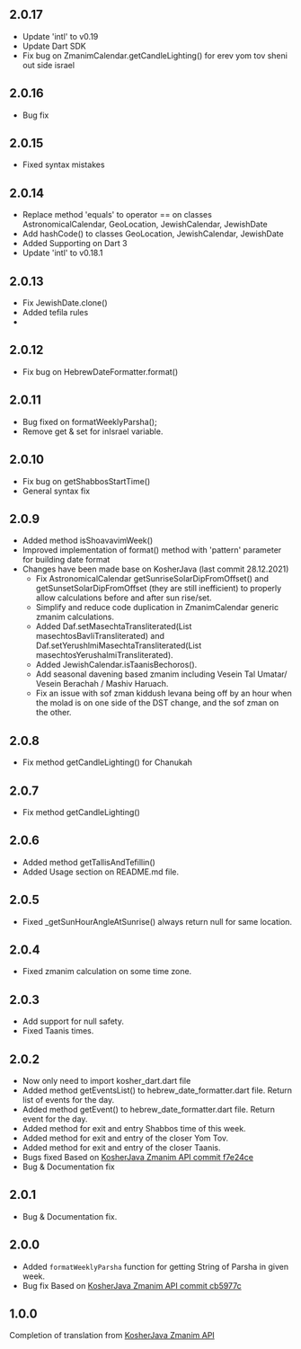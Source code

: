 ## 2.0.17
- Update 'intl' to v0.19
- Update Dart SDK
- Fix bug on ZmanimCalendar.getCandleLighting() for erev yom tov sheni out side israel

## 2.0.16
- Bug fix

## 2.0.15
- Fixed syntax mistakes

## 2.0.14
- Replace method 'equals' to operator == on classes AstronomicalCalendar, GeoLocation, JewishCalendar, JewishDate
- Add hashCode() to classes GeoLocation, JewishCalendar, JewishDate
- Added Supporting on Dart 3
- Update 'intl' to v0.18.1

## 2.0.13
- Fix JewishDate.clone()
- Added tefila rules
- 
## 2.0.12
- Fix bug on HebrewDateFormatter.format()

## 2.0.11
- Bug fixed on formatWeeklyParsha();
- Remove  get & set for inIsrael variable.

## 2.0.10
- Fix bug on getShabbosStartTime()
- General syntax fix

## 2.0.9
- Added method isShoavavimWeek()
- Improved implementation of format() method with 'pattern' parameter for building date format
- Changes have been made base on KosherJava (last commit 28.12.2021)
  - Fix AstronomicalCalendar getSunriseSolarDipFromOffset() and getSunsetSolarDipFromOffset (they are still inefficient) to properly allow calculations before and after sun rise/set.
  - Simplify and reduce code duplication in ZmanimCalendar generic zmanim calculations.
  - Added Daf.setMasechtaTransliterated(List<String> masechtosBavliTransliterated) and Daf.setYerushlmiMasechtaTransliterated(List<String> masechtosYerushalmiTransliterated).
  - Added JewishCalendar.isTaanisBechoros().
  - Add seasonal davening based zmanim including Vesein Tal Umatar/ Vesein Berachah / Mashiv Haruach.
  - Fix an issue with sof zman kiddush levana being off by an hour when the molad is on one side of the DST change, and the sof zman on the other.

## 2.0.8
- Fix method getCandleLighting() for Chanukah

## 2.0.7
- Fix method getCandleLighting()

## 2.0.6
- Added method getTallisAndTefillin()
- Added Usage section on README.md file.

## 2.0.5
- Fixed _getSunHourAngleAtSunrise() always return null for same location.

## 2.0.4
- Fixed zmanim calculation on some time zone.

## 2.0.3
- Add support for null safety.
- Fixed Taanis times.

## 2.0.2

- Now only need to import kosher_dart.dart file
- Added method getEventsList() to hebrew_date_formatter.dart file. Return list of events for the day.
- Added method getEvent() to hebrew_date_formatter.dart file. Return event for the day.
- Added method for exit and entry Shabbos time of this week.
- Added method for exit and entry of the closer Yom Tov.
- Added method for exit and entry of the closer Taanis.
- Bugs fixed Based on [KosherJava Zmanim API commit f7e24ce](https://github.com/KosherJava/zmanim/tree/f7e24ce604e3fcd1c10824fc0d18bb7c8a0b7e99)
- Bug & Documentation fix

## 2.0.1

- Bug & Documentation fix.

## 2.0.0

- Added `formatWeeklyParsha` function for getting String of Parsha in given week.
- Bug fix Based on [KosherJava Zmanim API commit cb5977c](https://github.com/KosherJava/zmanim/tree/cb5977c9efa5396660f130eac0150d41b47613d2)

## 1.0.0

Completion of translation from [KosherJava Zmanim API](https://github.com/KosherJava/zmanim) 